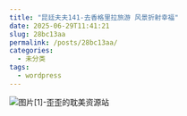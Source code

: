 ```yaml
---
title: "昆廷夫夫141-去香格里拉旅游 风景折射幸福"
date: 2025-06-29T11:41:21
slug: 28bc13aa
permalink: /posts/28bc13aa/
categories:
  - 未分类
tags:
  - wordpress
---
```


![图片[1]-歪歪的耽美资源站](/images/wp/28bc13aa-fe966a22.jpg)
